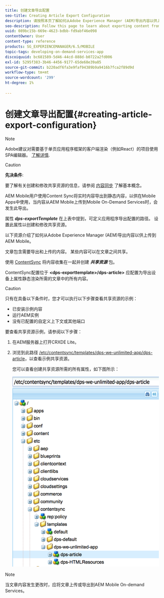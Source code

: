 ```yaml
---
title: 创建文章导出配置
seo-title: Creating Article Export Configuration
description: 请按照本页了解如何从Adobe Experience Manager (AEM)导出内容以供上传到AEM Mobile。
seo-description: Follow this page to learn about exporting content from Adobe Experience Manager (AEM) for upload to AEM Mobile.
uuid: 089bc15b-669e-4623-bdbb-fd9abf46e098
contentOwner: User
content-type: reference
products: SG_EXPERIENCEMANAGER/6.5/MOBILE
topic-tags: developing-on-demand-services-app
discoiquuid: bc681589-5d46-44cd-888d-b0722a2fd006
exl-id: 5295f383-3b46-4456-9177-65de68e39a85
source-git-commit: b220adf6fa3e9faf94389b9a9416b7fca2f89d9d
workflow-type: tm+mt
source-wordcount: '299'
ht-degree: 1%

---
```


# 创建文章导出配置{#creating-article-export-configuration}

>[!NOTE]
>
>Adobe建议对需要基于单页应用程序框架的客户端渲染（例如React）的项目使用SPA编辑器。 [了解详情](/help/sites-developing/spa-overview.md).

>[!CAUTION]
>
>**先决条件**:
>
>要了解有关创建和修改共享资源的信息，请参阅 [内容同步](/help/mobile/mobile-ondemand-contentsync.md) 了解基本概念。

AEM Mobile用户使用Content Sync将实时内容导出到静态内容，以供在Mobile Apps中使用，当内容从AEM Mobile上传到Mobile On-Demand Services时，会发生此导出。

属性 ***dps-exportTemplate*** 在上表中提到，可定义应用程序导出配置的路径。 设置此属性以创建和修改共享资源。

以下资源介绍了如何从Adobe Experience Manager (AEM)导出内容以供上传到AEM Mobile。

文章包含需要导出和上传的内容。 某些内容可以在文章之间共享。

使用 [ContentSync](/help/mobile/mobile-ondemand-contentsync.md) 将内容收集在一起并创建 ***共享资源*** 包。

ContentSync配置位于 **&lt;dps-exporttemplate>/dps-article>** 应配置为导出设备上属性静态渲染所需的文章中的所有内容。

>[!CAUTION]
>
>只有在具备以下条件时，您才可以执行以下步骤查看共享资源的示例：
>
>* 已安装示例内容
>* 运行AEM实例
>* 没有已配置的自定义上下文或其他端口
>


要查看共享资源示例，请参阅以下步骤：

1. 在AEM服务器上打开CRXDE Lite。
1. 浏览到此路径 [/etc/contentsync/templates/dps-we-unlimited-app/dps-article](http://localhost:4502/crx/de/index.jsp#/etc/contentsync/templates/dps-we-unlimited-app/dps-article)，以查看示例共享资源。

   您可以查看创建共享资源所需的所有属性，如下图所示：

   ![chlimage_1-134](assets/chlimage_1-134.png)

>[!NOTE]
>
>当文章内容发生更改时，应将文章上传或导出到AEM Mobile On-demand Services。
